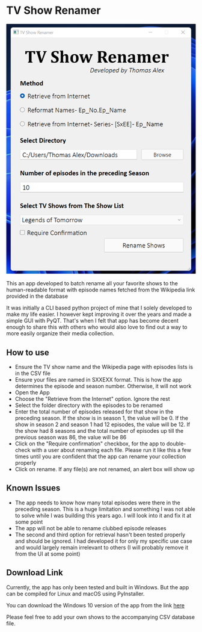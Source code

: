 # TV Show Renamer

![Screenshot of the App](show_renamer_v4_files/images/app_screenshot.png)

This an app developed to batch rename all your favorite shows to the human-readable format with episode names fetched from the Wikipedia link provided in the database

It was initially a CLI based python project of mine that I solely developed to make my life easier. I however kept improving it over the years and made a simple GUI with PyQT. That's when I felt that app has become decent enough to share this with others who would also love to find out a way to more easily organize their media collection.

## How to use

- Ensure the TV show name and the Wikipedia page with episodes lists is in the CSV file
- Ensure your files are named in SXXEXX format. This is how the app determines the episode and season number. Otherwise, it will not work
- Open the App
- Choose the "Retrieve from the Internet" option. Ignore the rest
- Select the folder directory with the episodes to be renamed
- Enter the total number of episodes released for that show in the preceding season. If the show is in season 1, the value will be 0. If the show in season 2 and season 1 had 12 episodes, the value will be 12. If the show had 8 seasons and the total number of episodes up till the previous season was 86, the value will be 86
- Click on the "Require confirmation" checkbox, for the app to double-check with a user about renaming each file. Please run it like this a few times until you are confident that the app can rename your collection properly
- Click on rename. If any file(s) are not renamed, an alert box will show up


## Known Issues

- The app needs to know how many total episodes were there in the preceding season. This is a huge limitation and something I was not able to solve while I was building this years ago. I will look into it and fix it at some point
- The app will not be able to rename clubbed episode releases
- The second and third option for retrieval hasn't been tested properly and should be ignored. I had developed it for only my specific use case and would largely remain irrelevant to others (I will probably remove it from the UI at some point)

## Download Link
Currently, the app has only been tested and built in Windows. But the app can be compiled for Linux and macOS using PyInstaller. 

You can download the Windows 10 version of the app from the link [here](https://github.com/Thomasalex2/tv-show-renamer/releases)

Please feel free to add your own shows to the accompanying CSV database file. 